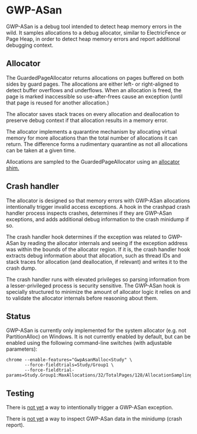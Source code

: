 # GWP-ASan

GWP-ASan is a debug tool intended to detect heap memory errors in the wild. It
samples allocations to a debug allocator, similar to ElectricFence or Page Heap,
in order to detect heap memory errors and report additional debugging context.

## Allocator

The GuardedPageAllocator returns allocations on pages buffered on both sides by
guard pages. The allocations are either left- or right-aligned to detect buffer
overflows and underflows. When an allocation is freed, the page is marked
inaccessible so use-after-frees cause an exception (until that page is reused
for another allocation.)

The allocator saves stack traces on every allocation and deallocation to
preserve debug context if that allocation results in a memory error.

The allocator implements a quarantine mechanism by allocating virtual memory for
more allocations than the total number of allocations it can return. The
difference forms a rudimentary quarantine as not all allocations can be taken at
a given time.

Allocations are sampled to the GuardedPageAllocator using an [allocator shim.](/base/allocator/README.md)

## Crash handler

The allocator is designed so that memory errors with GWP-ASan allocations
intentionally trigger invalid access exceptions. A hook in the crashpad crash
handler process inspects crashes, determines if they are GWP-ASan exceptions,
and adds additional debug information to the crash minidump if so.

The crash handler hook determines if the exception was related to GWP-ASan by
reading the allocator internals and seeing if the exception address was within
the bounds of the allocator region. If it is, the crash handler hook extracts
debug information about that allocation, such as thread IDs and stack traces
for allocation (and deallocation, if relevant) and writes it to the crash dump.

The crash handler runs with elevated privileges so parsing information from a
lesser-privileged process is security sensitive. The GWP-ASan hook is specially
structured to minimize the amount of allocator logic it relies on and to
validate the allocator internals before reasoning about them.

## Status

GWP-ASan is currently only implemented for the system allocator (e.g. not
PartitionAlloc) on Windows. It is not currently enabled by default, but can be
enabled using the following command-line switches (with adjustable parameters):

```shell
chrome --enable-features="GwpAsanMalloc<Study" \
       --force-fieldtrials=Study/Group1 \
       --force-fieldtrial-params=Study.Group1:MaxAllocations/32/TotalPages/128/AllocationSamplingFrequency/1000/ProcessSamplingProbability/1.0
```

## Testing

There is [not yet](https://crbug.com/910751) a way to intentionally trigger a
GWP-ASan exception.

There is [not yet](https://crbug.com/910749) a way to inspect GWP-ASan data in
the minidump (crash report).
